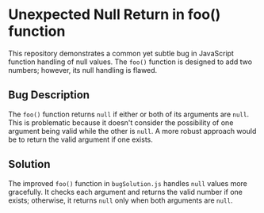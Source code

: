 # Unexpected Null Return in foo() function

This repository demonstrates a common yet subtle bug in JavaScript function handling of null values. The `foo()` function is designed to add two numbers; however, its null handling is flawed.

## Bug Description
The `foo()` function returns `null` if either or both of its arguments are `null`. This is problematic because it doesn't consider the possibility of one argument being valid while the other is `null`. A more robust approach would be to return the valid argument if one exists.

## Solution
The improved `foo()` function in `bugSolution.js` handles `null` values more gracefully.  It checks each argument and returns the valid number if one exists; otherwise, it returns `null` only when both arguments are `null`.